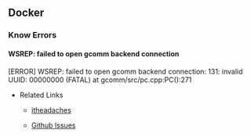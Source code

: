 
## Docker

### Know Errors

#### WSREP: failed to open gcomm backend connection

[ERROR] WSREP: failed to open gcomm backend connection: 131: invalid UUID: 00000000 (FATAL) at gcomm/src/pc.cpp:PC():271
    
* Related Links
    
    * [itheadaches](https://itheadaches.com/error-wsrep-failed-open-gcomm-backend-connection-131-invalid-uuid-00000000-fatal-gcommsrcpc-cpppc271/)

    * [Github Issues](https://github.com/codership/galera/issues/354)
